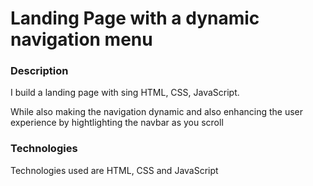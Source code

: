 

# Landing Page with a dynamic navigation menu

<!-- Add buttons here -->


<!-- Describe your project in brief -->
### Description

I build a landing page with sing HTML, CSS, JavaScript.

While also making the navigation dynamic and also enhancing the user experience by hightlighting the navbar as you scroll

### Technologies
Technologies used are HTML, CSS and JavaScript